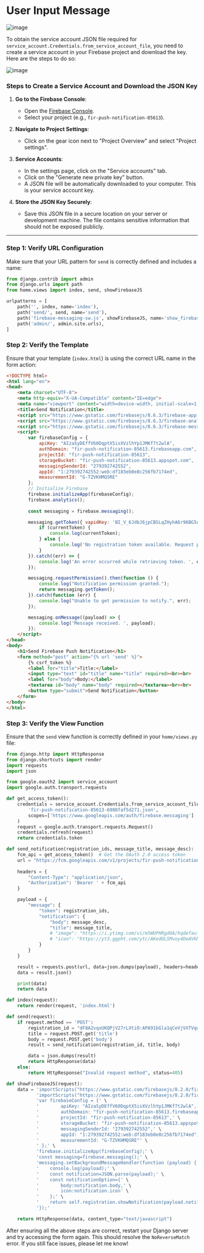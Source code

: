# User Input Message
![image](https://github.com/user-attachments/assets/65a7b307-d9d9-49ae-90bc-4dc7702c2b59)

To obtain the service account JSON file required for `service_account.Credentials.from_service_account_file`, you need to create a service account in your Firebase project and download the key. Here are the steps to do so:

![image](https://github.com/user-attachments/assets/94caac48-3947-42ef-9696-80d5a0974201)

### Steps to Create a Service Account and Download the JSON Key

1. **Go to the Firebase Console**:
   - Open the [Firebase Console](https://console.firebase.google.com/u/0/project/fir-push-notification-85613/settings/serviceaccounts/adminsdk).
   - Select your project (e.g., `fir-push-notification-85613`).

2. **Navigate to Project Settings**:
   - Click on the gear icon next to "Project Overview" and select "Project settings".

3. **Service Accounts**:
   - In the settings page, click on the "Service accounts" tab.
   - Click on the "Generate new private key" button.
   - A JSON file will be automatically downloaded to your computer. This is your service account key.

4. **Store the JSON Key Securely**:
   - Save this JSON file in a secure location on your server or development machine. The file contains sensitive information that should not be exposed publicly.

---

### Step 1: Verify URL Configuration

Make sure that your URL pattern for `send` is correctly defined and includes a name:

```python
from django.contrib import admin
from django.urls import path
from home.views import index, send, showFirebaseJS

urlpatterns = [
    path('', index, name='index'),
    path('send/', send, name='send'),
    path('firebase-messaging-sw.js', showFirebaseJS, name='show_firebase_js'),
    path('admin/', admin.site.urls),
]
```

### Step 2: Verify the Template

Ensure that your template (`index.html`) is using the correct URL name in the form action:

```html
<!DOCTYPE html>
<html lang="en">
<head>
    <meta charset="UTF-8">
    <meta http-equiv="X-UA-Compatible" content="IE=edge">
    <meta name="viewport" content="width=device-width, initial-scale=1.0">
    <title>Send Notification</title>
    <script src="https://www.gstatic.com/firebasejs/8.6.3/firebase-app.js"></script>
    <script src="https://www.gstatic.com/firebasejs/8.6.3/firebase-analytics.js"></script>
    <script src="https://www.gstatic.com/firebasejs/8.6.3/firebase-messaging.js"></script>
    <script>
        var firebaseConfig = {
            apiKey: "AIzaSyDEffV60DqptX5isXVzlhYp1JMKf7t2wlA",
            authDomain: "fir-push-notification-85613.firebaseapp.com",
            projectId: "fir-push-notification-85613",
            storageBucket: "fir-push-notification-85613.appspot.com",
            messagingSenderId: "279392742552",
            appId: "1:279392742552:web:df183eb0e8c256fb7174ed",
            measurementId: "G-TZVKHMQSRE"
        };
        // Initialize Firebase
        firebase.initializeApp(firebaseConfig);
        firebase.analytics();
      
        const messaging = firebase.messaging();

        messaging.getToken({ vapidKey: 'BI_V_6JdbJ6jpCBSLqZHyhA6r96BG5qa3RbvNz5mq20MYSkFmzt5rDTtrZ6Z6PoaOrYp3REDVpIlu5uzNIxCqEk' }).then((currentToken) => {
            if (currentToken) {
                console.log(currentToken);
            } else {
                console.log('No registration token available. Request permission to generate one.');
            }
        }).catch((err) => {
            console.log('An error occurred while retrieving token. ', err);
        });

        messaging.requestPermission().then(function () {
            console.log("Notification permission granted.");
            return messaging.getToken();
        }).catch(function (err) {
            console.log("Unable to get permission to notify.", err);
        });

        messaging.onMessage((payload) => {
            console.log('Message received. ', payload);
        });
    </script>
</head>
<body>
    <h1>Send Firebase Push Notification</h1>
    <form method="post" action="{% url 'send' %}">
        {% csrf_token %}
        <label for="title">Title:</label>
        <input type="text" id="title" name="title" required><br><br>
        <label for="body">Body:</label>
        <textarea id="body" name="body" required></textarea><br><br>
        <button type="submit">Send Notification</button>
    </form>
</body>
</html>
```

### Step 3: Verify the View Function

Ensure that the `send` view function is correctly defined in your `home/views.py` file:

```python
from django.http import HttpResponse
from django.shortcuts import render
import requests
import json

from google.oauth2 import service_account
import google.auth.transport.requests

def get_access_token():
    credentials = service_account.Credentials.from_service_account_file(
        'fir-push-notification-85613-6988faf5d271.json',
        scopes=['https://www.googleapis.com/auth/firebase.messaging']
    )
    request = google.auth.transport.requests.Request()
    credentials.refresh(request)
    return credentials.token

def send_notification(registration_ids, message_title, message_desc):
    fcm_api = get_access_token()  # Get the OAuth 2.0 access token
    url = "https://fcm.googleapis.com/v1/projects/fir-push-notification-85613/messages:send"
    
    headers = {
        "Content-Type": "application/json",
        "Authorization": 'Bearer ' + fcm_api
    }

    payload = {
        "message": {
            "token": registration_ids,
            "notification": {
                "body": message_desc,
                "title": message_title,
                # "image": "https://i.ytimg.com/vi/m5WUPHRgdOA/hqdefault.jpg?sqp=-oaymwEXCOADEI4CSFryq4qpAwkIARUAAIhCGAE=&rs=AOn4CLDwz-yjKEdwxvKjwMANGk5BedCOXQ",
                # "icon": "https://yt3.ggpht.com/ytc/AKedOLSMvoy4DeAVkMSAuiuaBdIGKC7a5Ib75bKzKO3jHg=s900-c-k-c0x00ffffff-no-rj",
            }
        }
    }

    result = requests.post(url, data=json.dumps(payload), headers=headers)
    data = result.json()

    print(data)
    return data

def index(request):
    return render(request, 'index.html')

def send(request):
    if request.method == 'POST':
        registration_id = "dF8A2vqxUKQPjV27rLXtiO:APA91bGla1qCeVjVXTVqqnsHsPLk5N8icT1n9XzDDxlBnOWaYZmRiHtS_yPU8QzsTHVLIWT_Adu3eI3kGR4I6YWNk9DNx8NsLVy_XjhNCVltg9KQWX74Om5nPBX7Km9JSSEDDNX3IC_l"
        title = request.POST.get('title')
        body = request.POST.get('body')
        result = send_notification(registration_id, title, body)

        data = json.dumps(result)
        return HttpResponse(data)
    else:
        return HttpResponse("Invalid request method", status=405)

def showFirebaseJS(request):
    data = 'importScripts("https://www.gstatic.com/firebasejs/8.2.0/firebase-app.js");' \
           'importScripts("https://www.gstatic.com/firebasejs/8.2.0/firebase-messaging.js"); ' \
           'var firebaseConfig = {' \
           '        apiKey: "AIzaSyDEffV60DqptX5isXVzlhYp1JMKf7t2wlA",' \
           '        authDomain: "fir-push-notification-85613.firebaseapp.com",' \
           '        projectId: "fir-push-notification-85613",' \
           '        storageBucket: "fir-push-notification-85613.appspot.com",' \
           '        messagingSenderId: "279392742552",' \
           '        appId: "1:279392742552:web:df183eb0e8c256fb7174ed",' \
           '        measurementId: "G-TZVKHMQSRE"' \
           ' };' \
           'firebase.initializeApp(firebaseConfig);' \
           'const messaging=firebase.messaging();' \
           'messaging.setBackgroundMessageHandler(function (payload) {' \
           '    console.log(payload);' \
           '    const notification=JSON.parse(payload);' \
           '    const notificationOption={' \
           '        body:notification.body,' \
           '        icon:notification.icon' \
           '    };' \
           '    return self.registration.showNotification(payload.notification.title,notificationOption);' \
           '});'

    return HttpResponse(data, content_type="text/javascript")
```

After ensuring all the above steps are correct, restart your Django server and try accessing the form again. This should resolve the `NoReverseMatch` error. If you still face issues, please let me know!

